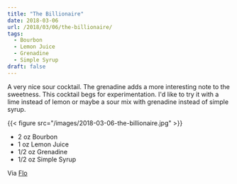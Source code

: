 ```yaml
---
title: "The Billionaire"
date: 2018-03-06
url: /2018/03/06/the-billionaire/
tags:
  - Bourbon
  - Lemon Juice
  - Grenadine
  - Simple Syrup
draft: false
---
```


A very nice sour cocktail. The grenadine adds a more interesting note to the sweetness. This cocktail begs for experimentation. I'd like to try it with a lime instead of lemon or maybe a sour mix with grenadine instead of simple syrup.

{{< figure src="/images/2018-03-06-the-billionaire.jpg" >}}

* 2 oz Bourbon
* 1 oz Lemon Juice
* 1/2 oz Grenadine
* 1/2 oz Simple Syrup

Via [Flo](https://www.instagram.com/p/Bbo8lqllJi9/)